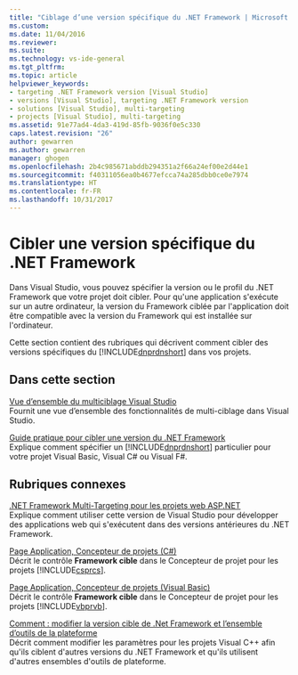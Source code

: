 ```yaml
---
title: "Ciblage d’une version spécifique du .NET Framework | Microsoft Docs"
ms.custom: 
ms.date: 11/04/2016
ms.reviewer: 
ms.suite: 
ms.technology: vs-ide-general
ms.tgt_pltfrm: 
ms.topic: article
helpviewer_keywords:
- targeting .NET Framework version [Visual Studio]
- versions [Visual Studio], targeting .NET Framework version
- solutions [Visual Studio], multi-targeting
- projects [Visual Studio], multi-targeting
ms.assetid: 91e77ad4-4da3-419d-85fb-9036f0e5c330
caps.latest.revision: "26"
author: gewarren
ms.author: gewarren
manager: ghogen
ms.openlocfilehash: 2b4c985671abddb294351a2f66a24ef00e2d44e1
ms.sourcegitcommit: f40311056ea0b4677efcca74a285dbb0ce0e7974
ms.translationtype: HT
ms.contentlocale: fr-FR
ms.lasthandoff: 10/31/2017
---
```

# <a name="targeting-a-specific-net-framework-version"></a>Cibler une version spécifique du .NET Framework
Dans Visual Studio, vous pouvez spécifier la version ou le profil du .NET Framework que votre projet doit cibler. Pour qu'une application s'exécute sur un autre ordinateur, la version du Framework ciblée par l'application doit être compatible avec la version du Framework qui est installée sur l'ordinateur.  
  
 Cette section contient des rubriques qui décrivent comment cibler des versions spécifiques du [!INCLUDE[dnprdnshort](../code-quality/includes/dnprdnshort_md.md)] dans vos projets.  
  
## <a name="in-this-section"></a>Dans cette section  
 [Vue d’ensemble du multiciblage Visual Studio](../ide/visual-studio-multi-targeting-overview.md)  
 Fournit une vue d’ensemble des fonctionnalités de multi-ciblage dans Visual Studio.  
  
 [Guide pratique pour cibler une version du .NET Framework](../ide/how-to-target-a-version-of-the-dotnet-framework.md)  
 Explique comment spécifier un [!INCLUDE[dnprdnshort](../code-quality/includes/dnprdnshort_md.md)] particulier pour votre projet Visual Basic, Visual C# ou Visual F#.  
  
## <a name="related-sections"></a>Rubriques connexes  
 [.NET Framework Multi-Targeting pour les projets web ASP.NET](http://msdn.microsoft.com/Library/8b8145a9-62f6-4fc4-8a83-47b0487cbe76)  
 Explique comment utiliser cette version de Visual Studio pour développer des applications web qui s'exécutent dans des versions antérieures du .NET Framework.  
  
 [Page Application, Concepteur de projets (C#)](../ide/reference/application-page-project-designer-csharp.md)  
 Décrit le contrôle **Framework cible** dans le Concepteur de projet pour les projets [!INCLUDE[csprcs](../data-tools/includes/csprcs_md.md)].  
  
 [Page Application, Concepteur de projets (Visual Basic)](../ide/reference/application-page-project-designer-visual-basic.md)  
 Décrit le contrôle **Framework cible** dans le Concepteur de projet pour les projets [!INCLUDE[vbprvb](../code-quality/includes/vbprvb_md.md)].  
  
 [Comment : modifier la version cible de .Net Framework et l’ensemble d’outils de la plateforme](/cpp/build/how-to-modify-the-target-framework-and-platform-toolset)  
 Décrit comment modifier les paramètres pour les projets Visual C++ afin qu'ils ciblent d'autres versions du .NET Framework et qu'ils utilisent d'autres ensembles d'outils de plateforme.
